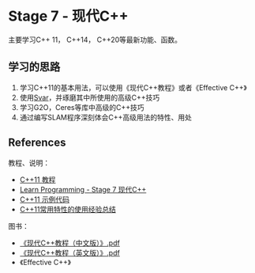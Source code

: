 # Stage 7 - 现代C++

主要学习C++ 11， C++14， C++20等最新功能、函数。



## 学习的思路

1. 学习C++11的基本用法，可以使用《现代C++教程》或者《Effective C++》
2. 使用[Svar](https://gitee.com/pi-lab/Svar)，并琢磨其中所使用的高级C++技巧
3. 学习G2O，Ceres等库中高级的C++技巧
4. 通过编写SLAM程序深刻体会C++高级用法的特性、用处



## References

教程、说明：

* [C++11 教程](https://gitee.com/pi-lab/SummerCamp/blob/master/cpp/cpp11/c++11.md)
* [Learn Programming - Stage 7 现代C++](https://gitee.com/pi-lab/learn_programming/tree/master/7_adv_c++)
* [C++11 示例代码](https://gitee.com/pi-lab/code_cook/tree/master/c++/c++_basic_stl)
* [C++11常用特性的使用经验总结](https://www.cnblogs.com/feng-sc/p/5710724.html)



图书：

* [《现代C++教程（中文版）》.pdf](books/《现代C++教程（中文版）》.pdf)
* [《现代C++教程（英文版）》.pdf](books/《现代C++教程（英文版）》.pdf)
* 《Effective C++》

